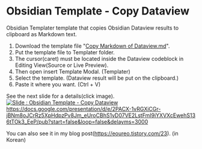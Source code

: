 # Obsidian Template - Copy Dataview

Obsidian Templater template that copies Obsidian Dataview results to clipboard as Markdown text.

1. Download the template file "[Copy Markdown of Dataview.md](https://raw.githubusercontent.com/eoureo/Obsidian-Template-Copy-Dataview/main/Copy%20Markdown%20of%20Dataview.md)".
2. Put the template file to Templater folder.
3. The cursor(caret) must be located inside the Dataview codeblock in Editing View(Source or Live Preview).
4. Then open insert Template Modal. (Templater)
5. Select the template. (Dataview result will be put on the clipboard.)
6. Paste it where you want. (Ctrl + V)

See the next slide for a details(click image).  
[![Slide : Obsidian Template - Copy Dataview](https://blog.kakaocdn.net/dn/baWXo9/btsdKkw9xuW/GZkFyv8TjOv3fQgxkRLPL0/img.png)](https://docs.google.com/presentation/d/e/2PACX-1vRGXiCGr-jBNm8oJCrRz5XpHdpzPv8Jm_eUroCBhS1vD07VE2LstFmI9iYXVXcEwehS136tTOk3_EeP/pub?start=false&loop=false&delayms=3000)  
https://docs.google.com/presentation/d/e/2PACX-1vRGXiCGr-jBNm8oJCrRz5XpHdpzPv8Jm_eUroCBhS1vD07VE2LstFmI9iYXVXcEwehS136tTOk3_EeP/pub?start=false&loop=false&delayms=3000

You can also see it in my blog post(https://eoureo.tistory.com/23). (in Korean)
